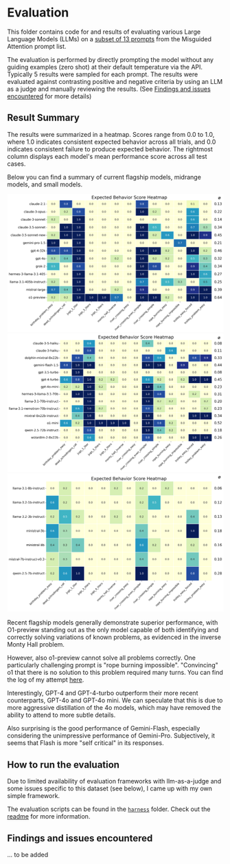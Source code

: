 # Evaluation 
This folder contains code for and results of evaluating various Large Language Models (LLMs) on a [subset of 13 prompts](prompts.md) from the Misguided Attention prompt list.

The evaluation is performed by directly prompting the model without any guiding examples (zero shot) at their default temperature via the API. Typically 5 results were sampled for each prompt. The results were evaluated against contrasting positive and negative criteria by using an LLM as a judge and manually reviewing the results. (See [Findings and issues encountered](#findings-and-issues-encountered) for more details)

## Result Summary

The results were summarized in a heatmap. Scores range from 0.0 to 1.0, where 1.0 indicates consistent expected behavior across all trials, and 0.0 indicates consistent failure to produce expected behavior. The rightmost column displays each model's mean performance score across all test cases.

Below you can find a summary of current flagship models, midrange models, and small models. 

![Flagship models](./results_flagship_models/heatmap_expected_behavior.png)
![Midrange models](./results_midrange_models/heatmap_expected_behavior.png)
![Small models](./results_small_models/heatmap_expected_behavior.png)


Recent flagship models generally demonstrate superior performance, with O1-preview standing out as the only model capable of both identifying and correctly solving variations of known problems, as evidenced in the inverse Monty Hall problem. 

However, also o1-preview cannot solve all problems correctly. One particularly challenging prompt is "rope burning impossible". "Convincing" o1 that there is no solution to this problem required many turns. You can find the log of my attempt [here](https://chatgpt.com/share/66e951e2-d7a8-8010-8a3d-041fa1b1eabe).

Interestingly, GPT-4 and GPT-4-turbo outperform their more recent counterparts, GPT-4o and GPT-4o mini. We can speculate that this is due to more aggressive distillation of the 4o models, which may have removed the ability to attend to more subtle details.

Also surprising is the good performance of Gemini-Flash, especially considering the unimpressive performance of Gemini-Pro. Subjectively, it seems that Flash is more "self critical" in its responses.

## How to run the evaluation

Due to limited availability of evaluation frameworks with llm-as-a-judge and some issues specific to this dataset (see below), I came up with my own simple framework.

The evaluation scripts can be found in the [`harness`](./harness) folder. Check out the [readme](./harness/README.md) for more information.
  
## Findings and issues encountered

...  to be added